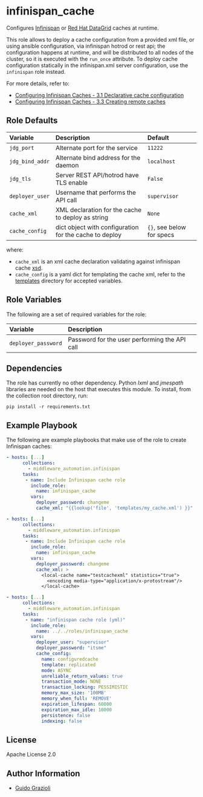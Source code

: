 infinispan_cache
================

Configures [Infinispan](https://infinispan.org/) or [Red Hat DataGrid](https://www.redhat.com/en/technologies/jboss-middleware/data-grid) caches at runtime.

This role allows to deploy a cache configuration from a provided xml file, or using ansible configuration, via infinispan hotrod or rest api; the configuration
happens at runtime, and will be distributed to all nodes of the cluster, so it is executed with the `run_once` attribute. To deploy cache configuration statically
in the infinispan.xml server configuration, use the `infinispan` role instead.

For more details, refer to:
* [Configuring Infinispan Caches - 3.1 Declarative cache configuration](https://infinispan.org/docs/stable/titles/configuring/configuring.html#declarative-cache-configuration_cache-configuration)
* [Configuring Infinispan Caches - 3.3 Creating remote caches](https://infinispan.org/docs/stable/titles/configuring/configuring.html#creating-remote-caches)


Role Defaults
-------------

| Variable | Description | Default |
|:---------|:------------|:--------|
|`jdg_port`| Alternate port for the service | `11222` |
|`jdg_bind_addr`| Alternate bind address for the daemon | `localhost` |
|`jdg_tls`| Server REST API/hotrod have TLS enable | `False` |
|`deployer_user`| Username that performs the API call | `supervisor` |
|`cache_xml`| XML declaration for the cache to deploy as string | `None` |
|`cache_config`| dict object with configuration for the cache to deploy | `{}`, see below for specs |


where:

* `cache_xml` is an xml cache declaration validating against infinispan cache [xsd](https://infinispan.org/schemas/infinispan-config-12.1.xsd).
* `cache_config` is a yaml dict for templating the cache xml, refer to the [templates](templates/) directory for accepted variables.


Role Variables
--------------

The following are a set of required variables for the role:

| Variable | Description |
|:---------|:------------|
|`deployer_password`| Password for the user performing the API call |


Dependencies
------------

The role has currently no other dependency. Python _lxml_ and _jmespath_ libraries are needed on the host that executes this module.
To install, from the collection root directory, run:

    pip install -r requirements.txt


Example Playbook
----------------

The following are example playbooks that make use of the role to create Infinispan caches:

```yaml
- hosts: [...]
      collections:
        - middleware_automation.infinispan
      tasks:
       - name: Include Infinispan cache role
         include_role:
           name: infinispan_cache
         vars:
           deployer_password: changeme
           cache_xml: "{{lookup('file', 'templates/my_cache.xml') }}"
```

```yaml
- hosts: [...]
      collections:
        - middleware_automation.infinispan
      tasks:
       - name: Include Infinispan cache role
         include_role:
           name: infinispan_cache
         vars:
           deployer_password: changeme
           cache_xml: >
             <local-cache name="testcachexml" statistics="true">
               <encoding media-type="application/x-protostream"/>
             </local-cache>
```


```yaml
- hosts: [...]
      collections:
        - middleware_automation.infinispan
      tasks:
       - name: "infinispan cache role (yml)"
         include_role:
           name: ../../roles/infinispan_cache
         vars:
           deployer_user: "supervisor"
           deployer_password: "itsme"
           cache_config:
             name: configuredcache
             template: replicated
             mode: ASYNC
             unreliable_return_values: true
             transaction_mode: NONE
             transaction_locking: PESSIMISTIC
             memory_max_size: '100MB'
             memory_when_full: 'REMOVE'
             expiration_lifespan: 60000
             expiration_max_idle: 10000
             persistence: false
             indexing: false
```


License
-------

Apache License 2.0


Author Information
------------------

* [Guido Grazioli](https://github.com/guidograzioli)
